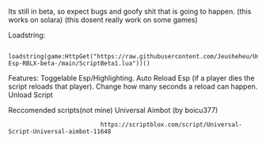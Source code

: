 Its still in beta, so expect bugs and goofy shit that is going to happen. (this works on solara) (this dosent really work on some games)

Loadstring:

         loadstring(game:HttpGet("https://raw.githubusercontent.com/Jeusheheu/Universal-Esp-RBLX-beta-/main/ScriptBeta1.lua"))()

Features:
Toggelable Esp/Highlighting.
Auto Reload Esp (if a player dies the script reloads that player).
Change how many seconds a reload can happen.
Unload Script

Reccomended scripts(not mine)
Universal Aimbot (by boicu377)

                              https://scriptblox.com/script/Universal-Script-Universal-aimbot-11648
